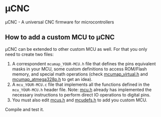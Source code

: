 # µCNC
µCNC - A universal CNC firmware for microcontrollers

## How to add a custom MCU to µCNC
µCNC can be extended to other custom MCU as well. For that you only need to create two files:
  1. A correspondent `mcumap_YOUR-MCU.h` file that defines the pins equivalent masks in your MCU, some custom definitions to access ROM/Flash memory, and special math operations (check [mcumap_virtual.h](https://github.com/Paciente8159/uCNC/blob/master/uCNC/mcus/virtual/mcumap_virtual.h) and [mcumap_atmega328p.h](https://github.com/Paciente8159/uCNC/blob/master/uCNC/mcus/avr/uno/mcumap_atmega328p.h) to get an idea).
  2. A `mcu_YOUR-MCU.c` file that implements all the functions defined in the `mcu_YOUR-MCU.h` header file. Note: [mcu.h](https://github.com/Paciente8159/uCNC/blob/master/uCNC/mcu.h) already has implemented the necessary instructions to perform direct IO operations to digital pins.
  3. You must also edit [mcus.h](https://github.com/Paciente8159/uCNC/blob/master/uCNC/mcus.h) and [mcudefs.h](https://github.com/Paciente8159/uCNC/blob/master/uCNC/mcudefs.h) to add you custom MCU.

  Compile and test it.
  